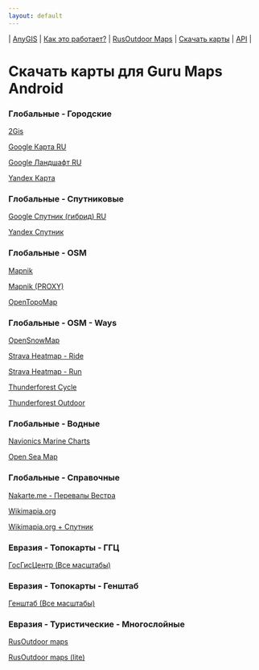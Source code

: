 ```yaml
---
layout: default
---
```



| [AnyGIS][01] | [Как это работает?][02] | [RusOutdoor Maps][03] | [Скачать карты][04] | [API][05] |


[01]: http://anygis.ru/index
[02]: http://anygis.ru/Web/Html/Description_ru
[03]: http://anygis.ru/Web/Html/RusOutdoor_ru
[04]: http://anygis.ru/Web/Html/DownloadPage_ru
[05]: http://anygis.ru/Web/Html/Api_ru
# Скачать карты для Guru Maps Android


### Глобальные - Городские
[2Gis](http://anygis.ru/server/download/galileo_ru/Global-City-2gis.ms "Скачать эту карту")

[Google Карта RU](http://anygis.ru/server/download/galileo_ru/Global-City-Google_map_ru.ms "Скачать эту карту")

[Google Ландшафт RU](http://anygis.ru/server/download/galileo_ru/Global-City-Google_terrain_ru.ms "Скачать эту карту")

[Yandex Карта](http://anygis.ru/server/download/galileo_ru/Global-City-Yandex_map.ms "Скачать эту карту")



### Глобальные - Спутниковые
[Google Спутник (гибрид) RU](http://anygis.ru/server/download/galileo_ru/Global-Satellites-Google_with_labels_ru.ms "Скачать эту карту")

[Yandex Спутник](http://anygis.ru/server/download/galileo_ru/Global-Satellites-Yandex.ms "Скачать эту карту")



### Глобальные - OSM
[Mapnik](http://anygis.ru/server/download/galileo_ru/Global-OSM-Mapnik.ms "Скачать эту карту")

[Mapnik (PROXY)](http://anygis.ru/server/download/galileo_ru/Global-OSM-Mapnik_Proxy.ms "Скачать эту карту")

[OpenTopoMap](http://anygis.ru/server/download/galileo_ru/Global-OSM-OpenTopoMap.ms "Скачать эту карту")



### Глобальные - OSM - Ways
[OpenSnowMap](http://anygis.ru/server/download/galileo_ru/Global-OSM-Ways-OpenSnowMap.ms "Скачать эту карту")

[Strava Heatmap - Ride](http://anygis.ru/server/download/galileo_ru/Global-OSM-Ways-Strava_Ride.ms "Скачать эту карту")

[Strava Heatmap - Run](http://anygis.ru/server/download/galileo_ru/Global-OSM-Ways-Strava_Run.ms "Скачать эту карту")

[Thunderforest Cycle](http://anygis.ru/server/download/galileo_ru/Global-OSM-Ways-Thunderforest_Cycle.ms "Скачать эту карту")

[Thunderforest Outdoor](http://anygis.ru/server/download/galileo_ru/Global-OSM-Ways-Thunderforest_Outdoor.ms "Скачать эту карту")



### Глобальные - Водные
[Navionics Marine Charts](http://anygis.ru/server/download/galileo_ru/Global-Water-Navionics_Marine_Charts.ms "Скачать эту карту")

[Open Sea Map](http://anygis.ru/server/download/galileo_ru/Global-Water-OpenSeaMap.ms "Скачать эту карту")



### Глобальные - Справочные
[Nakarte.me - Перевалы Вестра](http://anygis.ru/server/download/galileo_ru/Global-Info-Westra_Passes.ms "Скачать эту карту")

[Wikimapia.org](http://anygis.ru/server/download/galileo_ru/Global-Info-Wikimapia.ms "Скачать эту карту")

[Wikimapia.org + Спутник](http://anygis.ru/server/download/galileo_ru/Global-Info-Wikimapia_satellite.ms "Скачать эту карту")



### Евразия - Топокарты - ГГЦ
[ГосГисЦентр (Все масштабы)](http://anygis.ru/server/download/galileo_ru/Eurasia-Topo-GGC-All.ms "Скачать эту карту")



### Евразия - Топокарты - Генштаб
[Генштаб (Все масштабы)](http://anygis.ru/server/download/galileo_ru/Eurasia-Topo-Genshtab-All.ms "Скачать эту карту")



### Евразия - Туристические - Многослойные
[RusOutdoor maps](http://anygis.ru/server/download/galileo_ru/Eurasia-Hiking-Multylayer-RusOutdoorMaps.ms "Скачать эту карту")

[RusOutdoor maps (lite)](http://anygis.ru/server/download/galileo_ru/Eurasia-Hiking-Multylayer-RusOutdoorMaps_lite.ms "Скачать эту карту")

